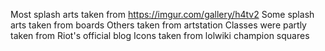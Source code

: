 Most splash arts taken from https://imgur.com/gallery/h4tv2
Some splash arts taken from boards
Others taken from artstation
Classes were partly taken from Riot's official blog
Icons taken from lolwiki champion squares
